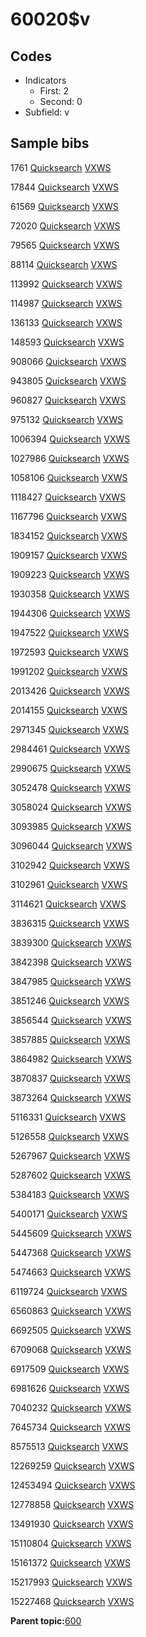 # 60020$v

## Codes

-   Indicators
    -   First: 2
    -   Second: 0
-   Subfield: v

## Sample bibs

1761 [Quicksearch](https://search.library.yale.edu/catalog/1761) [VXWS](http://prodorbis.library.yale.edu:7014/vxws/GetHoldingsService?bibId=1761)

17844 [Quicksearch](https://search.library.yale.edu/catalog/17844) [VXWS](http://prodorbis.library.yale.edu:7014/vxws/GetHoldingsService?bibId=17844)

61569 [Quicksearch](https://search.library.yale.edu/catalog/61569) [VXWS](http://prodorbis.library.yale.edu:7014/vxws/GetHoldingsService?bibId=61569)

72020 [Quicksearch](https://search.library.yale.edu/catalog/72020) [VXWS](http://prodorbis.library.yale.edu:7014/vxws/GetHoldingsService?bibId=72020)

79565 [Quicksearch](https://search.library.yale.edu/catalog/79565) [VXWS](http://prodorbis.library.yale.edu:7014/vxws/GetHoldingsService?bibId=79565)

88114 [Quicksearch](https://search.library.yale.edu/catalog/88114) [VXWS](http://prodorbis.library.yale.edu:7014/vxws/GetHoldingsService?bibId=88114)

113992 [Quicksearch](https://search.library.yale.edu/catalog/113992) [VXWS](http://prodorbis.library.yale.edu:7014/vxws/GetHoldingsService?bibId=113992)

114987 [Quicksearch](https://search.library.yale.edu/catalog/114987) [VXWS](http://prodorbis.library.yale.edu:7014/vxws/GetHoldingsService?bibId=114987)

136133 [Quicksearch](https://search.library.yale.edu/catalog/136133) [VXWS](http://prodorbis.library.yale.edu:7014/vxws/GetHoldingsService?bibId=136133)

148593 [Quicksearch](https://search.library.yale.edu/catalog/148593) [VXWS](http://prodorbis.library.yale.edu:7014/vxws/GetHoldingsService?bibId=148593)

908066 [Quicksearch](https://search.library.yale.edu/catalog/908066) [VXWS](http://prodorbis.library.yale.edu:7014/vxws/GetHoldingsService?bibId=908066)

943805 [Quicksearch](https://search.library.yale.edu/catalog/943805) [VXWS](http://prodorbis.library.yale.edu:7014/vxws/GetHoldingsService?bibId=943805)

960827 [Quicksearch](https://search.library.yale.edu/catalog/960827) [VXWS](http://prodorbis.library.yale.edu:7014/vxws/GetHoldingsService?bibId=960827)

975132 [Quicksearch](https://search.library.yale.edu/catalog/975132) [VXWS](http://prodorbis.library.yale.edu:7014/vxws/GetHoldingsService?bibId=975132)

1006394 [Quicksearch](https://search.library.yale.edu/catalog/1006394) [VXWS](http://prodorbis.library.yale.edu:7014/vxws/GetHoldingsService?bibId=1006394)

1027986 [Quicksearch](https://search.library.yale.edu/catalog/1027986) [VXWS](http://prodorbis.library.yale.edu:7014/vxws/GetHoldingsService?bibId=1027986)

1058106 [Quicksearch](https://search.library.yale.edu/catalog/1058106) [VXWS](http://prodorbis.library.yale.edu:7014/vxws/GetHoldingsService?bibId=1058106)

1118427 [Quicksearch](https://search.library.yale.edu/catalog/1118427) [VXWS](http://prodorbis.library.yale.edu:7014/vxws/GetHoldingsService?bibId=1118427)

1167796 [Quicksearch](https://search.library.yale.edu/catalog/1167796) [VXWS](http://prodorbis.library.yale.edu:7014/vxws/GetHoldingsService?bibId=1167796)

1834152 [Quicksearch](https://search.library.yale.edu/catalog/1834152) [VXWS](http://prodorbis.library.yale.edu:7014/vxws/GetHoldingsService?bibId=1834152)

1909157 [Quicksearch](https://search.library.yale.edu/catalog/1909157) [VXWS](http://prodorbis.library.yale.edu:7014/vxws/GetHoldingsService?bibId=1909157)

1909223 [Quicksearch](https://search.library.yale.edu/catalog/1909223) [VXWS](http://prodorbis.library.yale.edu:7014/vxws/GetHoldingsService?bibId=1909223)

1930358 [Quicksearch](https://search.library.yale.edu/catalog/1930358) [VXWS](http://prodorbis.library.yale.edu:7014/vxws/GetHoldingsService?bibId=1930358)

1944306 [Quicksearch](https://search.library.yale.edu/catalog/1944306) [VXWS](http://prodorbis.library.yale.edu:7014/vxws/GetHoldingsService?bibId=1944306)

1947522 [Quicksearch](https://search.library.yale.edu/catalog/1947522) [VXWS](http://prodorbis.library.yale.edu:7014/vxws/GetHoldingsService?bibId=1947522)

1972593 [Quicksearch](https://search.library.yale.edu/catalog/1972593) [VXWS](http://prodorbis.library.yale.edu:7014/vxws/GetHoldingsService?bibId=1972593)

1991202 [Quicksearch](https://search.library.yale.edu/catalog/1991202) [VXWS](http://prodorbis.library.yale.edu:7014/vxws/GetHoldingsService?bibId=1991202)

2013426 [Quicksearch](https://search.library.yale.edu/catalog/2013426) [VXWS](http://prodorbis.library.yale.edu:7014/vxws/GetHoldingsService?bibId=2013426)

2014155 [Quicksearch](https://search.library.yale.edu/catalog/2014155) [VXWS](http://prodorbis.library.yale.edu:7014/vxws/GetHoldingsService?bibId=2014155)

2971345 [Quicksearch](https://search.library.yale.edu/catalog/2971345) [VXWS](http://prodorbis.library.yale.edu:7014/vxws/GetHoldingsService?bibId=2971345)

2984461 [Quicksearch](https://search.library.yale.edu/catalog/2984461) [VXWS](http://prodorbis.library.yale.edu:7014/vxws/GetHoldingsService?bibId=2984461)

2990675 [Quicksearch](https://search.library.yale.edu/catalog/2990675) [VXWS](http://prodorbis.library.yale.edu:7014/vxws/GetHoldingsService?bibId=2990675)

3052478 [Quicksearch](https://search.library.yale.edu/catalog/3052478) [VXWS](http://prodorbis.library.yale.edu:7014/vxws/GetHoldingsService?bibId=3052478)

3058024 [Quicksearch](https://search.library.yale.edu/catalog/3058024) [VXWS](http://prodorbis.library.yale.edu:7014/vxws/GetHoldingsService?bibId=3058024)

3093985 [Quicksearch](https://search.library.yale.edu/catalog/3093985) [VXWS](http://prodorbis.library.yale.edu:7014/vxws/GetHoldingsService?bibId=3093985)

3096044 [Quicksearch](https://search.library.yale.edu/catalog/3096044) [VXWS](http://prodorbis.library.yale.edu:7014/vxws/GetHoldingsService?bibId=3096044)

3102942 [Quicksearch](https://search.library.yale.edu/catalog/3102942) [VXWS](http://prodorbis.library.yale.edu:7014/vxws/GetHoldingsService?bibId=3102942)

3102961 [Quicksearch](https://search.library.yale.edu/catalog/3102961) [VXWS](http://prodorbis.library.yale.edu:7014/vxws/GetHoldingsService?bibId=3102961)

3114621 [Quicksearch](https://search.library.yale.edu/catalog/3114621) [VXWS](http://prodorbis.library.yale.edu:7014/vxws/GetHoldingsService?bibId=3114621)

3836315 [Quicksearch](https://search.library.yale.edu/catalog/3836315) [VXWS](http://prodorbis.library.yale.edu:7014/vxws/GetHoldingsService?bibId=3836315)

3839300 [Quicksearch](https://search.library.yale.edu/catalog/3839300) [VXWS](http://prodorbis.library.yale.edu:7014/vxws/GetHoldingsService?bibId=3839300)

3842398 [Quicksearch](https://search.library.yale.edu/catalog/3842398) [VXWS](http://prodorbis.library.yale.edu:7014/vxws/GetHoldingsService?bibId=3842398)

3847985 [Quicksearch](https://search.library.yale.edu/catalog/3847985) [VXWS](http://prodorbis.library.yale.edu:7014/vxws/GetHoldingsService?bibId=3847985)

3851246 [Quicksearch](https://search.library.yale.edu/catalog/3851246) [VXWS](http://prodorbis.library.yale.edu:7014/vxws/GetHoldingsService?bibId=3851246)

3856544 [Quicksearch](https://search.library.yale.edu/catalog/3856544) [VXWS](http://prodorbis.library.yale.edu:7014/vxws/GetHoldingsService?bibId=3856544)

3857885 [Quicksearch](https://search.library.yale.edu/catalog/3857885) [VXWS](http://prodorbis.library.yale.edu:7014/vxws/GetHoldingsService?bibId=3857885)

3864982 [Quicksearch](https://search.library.yale.edu/catalog/3864982) [VXWS](http://prodorbis.library.yale.edu:7014/vxws/GetHoldingsService?bibId=3864982)

3870837 [Quicksearch](https://search.library.yale.edu/catalog/3870837) [VXWS](http://prodorbis.library.yale.edu:7014/vxws/GetHoldingsService?bibId=3870837)

3873264 [Quicksearch](https://search.library.yale.edu/catalog/3873264) [VXWS](http://prodorbis.library.yale.edu:7014/vxws/GetHoldingsService?bibId=3873264)

5116331 [Quicksearch](https://search.library.yale.edu/catalog/5116331) [VXWS](http://prodorbis.library.yale.edu:7014/vxws/GetHoldingsService?bibId=5116331)

5126558 [Quicksearch](https://search.library.yale.edu/catalog/5126558) [VXWS](http://prodorbis.library.yale.edu:7014/vxws/GetHoldingsService?bibId=5126558)

5267967 [Quicksearch](https://search.library.yale.edu/catalog/5267967) [VXWS](http://prodorbis.library.yale.edu:7014/vxws/GetHoldingsService?bibId=5267967)

5287602 [Quicksearch](https://search.library.yale.edu/catalog/5287602) [VXWS](http://prodorbis.library.yale.edu:7014/vxws/GetHoldingsService?bibId=5287602)

5384183 [Quicksearch](https://search.library.yale.edu/catalog/5384183) [VXWS](http://prodorbis.library.yale.edu:7014/vxws/GetHoldingsService?bibId=5384183)

5400171 [Quicksearch](https://search.library.yale.edu/catalog/5400171) [VXWS](http://prodorbis.library.yale.edu:7014/vxws/GetHoldingsService?bibId=5400171)

5445609 [Quicksearch](https://search.library.yale.edu/catalog/5445609) [VXWS](http://prodorbis.library.yale.edu:7014/vxws/GetHoldingsService?bibId=5445609)

5447368 [Quicksearch](https://search.library.yale.edu/catalog/5447368) [VXWS](http://prodorbis.library.yale.edu:7014/vxws/GetHoldingsService?bibId=5447368)

5474663 [Quicksearch](https://search.library.yale.edu/catalog/5474663) [VXWS](http://prodorbis.library.yale.edu:7014/vxws/GetHoldingsService?bibId=5474663)

6119724 [Quicksearch](https://search.library.yale.edu/catalog/6119724) [VXWS](http://prodorbis.library.yale.edu:7014/vxws/GetHoldingsService?bibId=6119724)

6560863 [Quicksearch](https://search.library.yale.edu/catalog/6560863) [VXWS](http://prodorbis.library.yale.edu:7014/vxws/GetHoldingsService?bibId=6560863)

6692505 [Quicksearch](https://search.library.yale.edu/catalog/6692505) [VXWS](http://prodorbis.library.yale.edu:7014/vxws/GetHoldingsService?bibId=6692505)

6709068 [Quicksearch](https://search.library.yale.edu/catalog/6709068) [VXWS](http://prodorbis.library.yale.edu:7014/vxws/GetHoldingsService?bibId=6709068)

6917509 [Quicksearch](https://search.library.yale.edu/catalog/6917509) [VXWS](http://prodorbis.library.yale.edu:7014/vxws/GetHoldingsService?bibId=6917509)

6981626 [Quicksearch](https://search.library.yale.edu/catalog/6981626) [VXWS](http://prodorbis.library.yale.edu:7014/vxws/GetHoldingsService?bibId=6981626)

7040232 [Quicksearch](https://search.library.yale.edu/catalog/7040232) [VXWS](http://prodorbis.library.yale.edu:7014/vxws/GetHoldingsService?bibId=7040232)

7645734 [Quicksearch](https://search.library.yale.edu/catalog/7645734) [VXWS](http://prodorbis.library.yale.edu:7014/vxws/GetHoldingsService?bibId=7645734)

8575513 [Quicksearch](https://search.library.yale.edu/catalog/8575513) [VXWS](http://prodorbis.library.yale.edu:7014/vxws/GetHoldingsService?bibId=8575513)

12269259 [Quicksearch](https://search.library.yale.edu/catalog/12269259) [VXWS](http://prodorbis.library.yale.edu:7014/vxws/GetHoldingsService?bibId=12269259)

12453494 [Quicksearch](https://search.library.yale.edu/catalog/12453494) [VXWS](http://prodorbis.library.yale.edu:7014/vxws/GetHoldingsService?bibId=12453494)

12778858 [Quicksearch](https://search.library.yale.edu/catalog/12778858) [VXWS](http://prodorbis.library.yale.edu:7014/vxws/GetHoldingsService?bibId=12778858)

13491930 [Quicksearch](https://search.library.yale.edu/catalog/13491930) [VXWS](http://prodorbis.library.yale.edu:7014/vxws/GetHoldingsService?bibId=13491930)

15110804 [Quicksearch](https://search.library.yale.edu/catalog/15110804) [VXWS](http://prodorbis.library.yale.edu:7014/vxws/GetHoldingsService?bibId=15110804)

15161372 [Quicksearch](https://search.library.yale.edu/catalog/15161372) [VXWS](http://prodorbis.library.yale.edu:7014/vxws/GetHoldingsService?bibId=15161372)

15217993 [Quicksearch](https://search.library.yale.edu/catalog/15217993) [VXWS](http://prodorbis.library.yale.edu:7014/vxws/GetHoldingsService?bibId=15217993)

15227468 [Quicksearch](https://search.library.yale.edu/catalog/15227468) [VXWS](http://prodorbis.library.yale.edu:7014/vxws/GetHoldingsService?bibId=15227468)

**Parent topic:**[600](../../tags/600/600.md)

